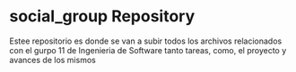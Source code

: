 # social_group Repository

Estee repositorio es donde se van a subir todos los archivos relacionados con el gurpo 11 de Ingenieria de Software
tanto tareas, como, el proyecto y avances de los mismos
